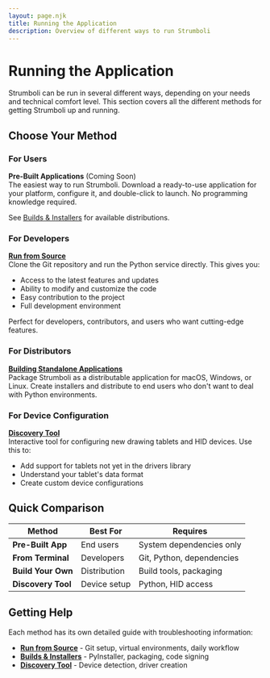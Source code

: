 ```yaml
---
layout: page.njk
title: Running the Application
description: Overview of different ways to run Strumboli
---
```


# Running the Application

Strumboli can be run in several different ways, depending on your needs and technical comfort level. This section covers all the different methods for getting Strumboli up and running.

## Choose Your Method

### For Users

**Pre-Built Applications** (Coming Soon)  
The easiest way to run Strumboli. Download a ready-to-use application for your platform, configure it, and double-click to launch. No programming knowledge required.

See [Builds & Installers](/about/builds/) for available distributions.

### For Developers

**[Run from Source](/about/run-from-source/)**  
Clone the Git repository and run the Python service directly. This gives you:
- Access to the latest features and updates
- Ability to modify and customize the code
- Easy contribution to the project
- Full development environment

Perfect for developers, contributors, and users who want cutting-edge features.

### For Distributors

**[Building Standalone Applications](/about/builds/)**  
Package Strumboli as a distributable application for macOS, Windows, or Linux. Create installers and distribute to end users who don't want to deal with Python environments.

### For Device Configuration

**[Discovery Tool](/about/discovery/)**  
Interactive tool for configuring new drawing tablets and HID devices. Use this to:
- Add support for tablets not yet in the drivers library
- Understand your tablet's data format
- Create custom device configurations

## Quick Comparison

| Method | Best For | Requires |
|--------|----------|----------|
| **Pre-Built App** | End users | System dependencies only |
| **From Terminal** | Developers | Git, Python, dependencies |
| **Build Your Own** | Distribution | Build tools, packaging |
| **Discovery Tool** | Device setup | Python, HID access |

## Getting Help

Each method has its own detailed guide with troubleshooting information:

- **[Run from Source](/about/run-from-source/)** - Git setup, virtual environments, daily workflow
- **[Builds & Installers](/about/builds/)** - PyInstaller, packaging, code signing
- **[Discovery Tool](/about/discovery/)** - Device detection, driver creation

